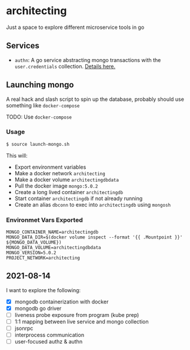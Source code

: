 # architecting
Just a space to explore different microservice tools in go

## Services

* `authn`: A go service abstracting mongo transactions with the `user.credentials` collection. [Details here.](doc/authn/README.md)

## Launching mongo

A real hack and slash script to spin up the database, probably should use something like `docker-compose`

TODO: Use `docker-compose`


### Usage

```bash
$ source launch-mongo.sh
```

This will:
* Export environment variables
* Make a docker network `architecting`
* Make a docker volume `architectingdbdata`
* Pull the docker image `mongo:5.0.2`
* Create a long lived container `architectingdb`
* Start container `architectingdb` if not already running
* Create an alias `dbconn` to exec into `architectingdb` using `mongosh`


### Environmet Vars Exported

```env
MONGO_CONTAINER_NAME=architectingdb
MONGO_DATA_DIR=$(docker volume inspect --format '{{ .Mountpoint }}' ${MONGO_DATA_VOLUME})
MONGO_DATA_VOLUME=architectingdbdata
MONGO_VERSION=5.0.2
PROJECT_NETWORK=architecting
```

## 2021-08-14

I want to explore the following:

* [x] mongodb containerization with docker
* [x] mongodb go driver
* [ ] liveness probe exposure from program (kube prep)
* [ ] 1:1 mapping between live service and mongo collection
* [ ] jsonrpc
* [ ] interprocess communication
* [ ] user-focused authz & authn